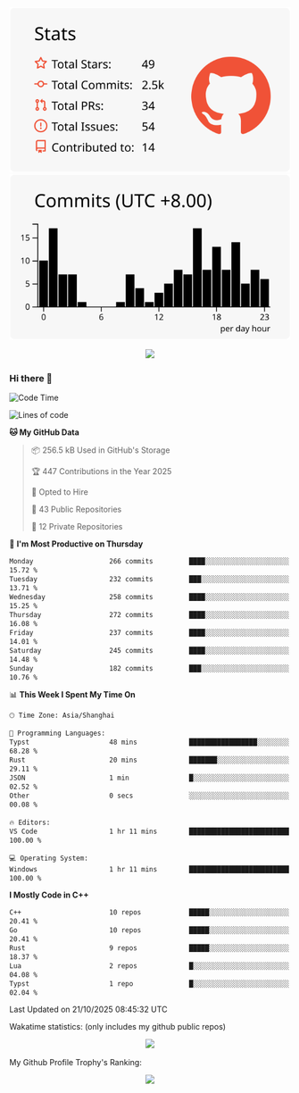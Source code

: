 <div align="center">
 
![](https://raw.githubusercontent.com/hycinth22/hycinth22/main/profile-summary-card-output/swift/3-stats.svg) ![](https://raw.githubusercontent.com/hycinth22/hycinth22/main/profile-summary-card-output/swift/4-productive-time.svg)

</div>

<div align="center"> <img src="https://github-readme-streak-stats.herokuapp.com/?user=hycinth22" /> </div>

### Hi there 👋

<!--
this is a ✨ _special_ ✨ repository because its `README.md` (this file) appears on your GitHub profile.

Here are some ideas to get you started:

- 🔭 I’m currently working on ...
- 🌱 I’m currently learning ...
- 👯 I’m looking to collaborate on ...
- 🤔 I’m looking for help with ...
- 💬 Ask me about ...
- 📫 How to reach me: ...
- 😄 Pronouns: ...
- ⚡ Fun fact: ...
-->

<!--START_SECTION:waka-->
![Code Time](http://img.shields.io/badge/Code%20Time-2%2C064%20hrs%2059%20mins-blue)

![Lines of code](https://img.shields.io/badge/From%20Hello%20World%20I%27ve%20Written-1.4%20million%20lines%20of%20code-blue)

**🐱 My GitHub Data** 

> 📦 256.5 kB Used in GitHub's Storage 
 > 
> 🏆 447 Contributions in the Year 2025
 > 
> 💼 Opted to Hire
 > 
> 📜 43 Public Repositories 
 > 
> 🔑 12 Private Repositories 
 > 
📅 **I'm Most Productive on Thursday** 

```text
Monday                   266 commits         ████░░░░░░░░░░░░░░░░░░░░░   15.72 % 
Tuesday                  232 commits         ███░░░░░░░░░░░░░░░░░░░░░░   13.71 % 
Wednesday                258 commits         ████░░░░░░░░░░░░░░░░░░░░░   15.25 % 
Thursday                 272 commits         ████░░░░░░░░░░░░░░░░░░░░░   16.08 % 
Friday                   237 commits         ████░░░░░░░░░░░░░░░░░░░░░   14.01 % 
Saturday                 245 commits         ████░░░░░░░░░░░░░░░░░░░░░   14.48 % 
Sunday                   182 commits         ███░░░░░░░░░░░░░░░░░░░░░░   10.76 % 
```


📊 **This Week I Spent My Time On** 

```text
🕑︎ Time Zone: Asia/Shanghai

💬 Programming Languages: 
Typst                    48 mins             █████████████████░░░░░░░░   68.28 % 
Rust                     20 mins             ███████░░░░░░░░░░░░░░░░░░   29.11 % 
JSON                     1 min               █░░░░░░░░░░░░░░░░░░░░░░░░   02.52 % 
Other                    0 secs              ░░░░░░░░░░░░░░░░░░░░░░░░░   00.08 % 

🔥 Editors: 
VS Code                  1 hr 11 mins        █████████████████████████   100.00 % 

💻 Operating System: 
Windows                  1 hr 11 mins        █████████████████████████   100.00 % 
```

**I Mostly Code in C++** 

```text
C++                      10 repos            █████░░░░░░░░░░░░░░░░░░░░   20.41 % 
Go                       10 repos            █████░░░░░░░░░░░░░░░░░░░░   20.41 % 
Rust                     9 repos             █████░░░░░░░░░░░░░░░░░░░░   18.37 % 
Lua                      2 repos             █░░░░░░░░░░░░░░░░░░░░░░░░   04.08 % 
Typst                    1 repo              █░░░░░░░░░░░░░░░░░░░░░░░░   02.04 % 
```




 Last Updated on 21/10/2025 08:45:32 UTC
<!--END_SECTION:waka-->

Wakatime statistics: (only includes my github public repos)
<div align="center">

![](https://github-readme-stats.vercel.app/api/top-langs/?username=hycinth22&layout=compact&langs_count=6)

</div>

My Github Profile Trophy's Ranking: 
<div align="center"> <img src="https://github-profile-trophy.vercel.app/?username=hycinth22" /> </div>


